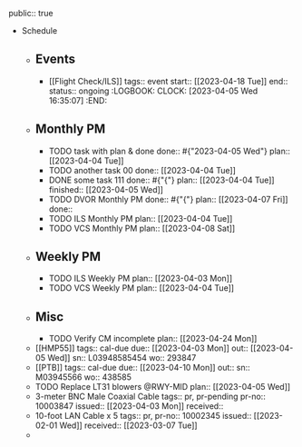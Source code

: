 public:: true

- Schedule
	- ## Events
		- [[Flight Check/ILS]] 
		  tags:: event
		  start:: [[2023-04-18 Tue]] 
		  end:: 
		  status:: ongoing
		  :LOGBOOK:
		  CLOCK: [2023-04-05 Wed 16:35:07]
		  :END:
	- ## Monthly PM
		- TODO task with plan & done
		  done:: #{"2023-04-05 Wed"}
		  plan:: [[2023-04-04 Tue]]
		- TODO another task 00
		  done:: [[2023-04-04 Tue]]
		- DONE some task 111
		  done:: #{"{"}
		  plan:: [[2023-04-04 Tue]]
		  finished:: [[2023-04-05 Wed]]
		- TODO DVOR Monthly PM
		  done:: #{"{"}
		  plan:: [[2023-04-07 Fri]]
		  done::
		- TODO ILS Monthly PM
		  plan:: [[2023-04-04 Tue]]
		- TODO VCS Monthly PM
		  plan:: [[2023-04-08 Sat]]
	- ## Weekly PM
		- TODO ILS Weekly PM
		  plan:: [[2023-04-03 Mon]]
		- TODO VCS Weekly PM
		  plan:: [[2023-04-04 Tue]]
	- ## Misc
		- TODO Verify CM incomplete
		  plan:: [[2023-04-24 Mon]]
	- [[HMP55]] 
	  tags:: cal-due
	  due:: [[2023-04-03 Mon]] 
	  out:: [[2023-04-05 Wed]] 
	  sn:: L03948585454
	  wo:: 293847
	- [[PTB]] 
	  tags:: cal-due
	  due:: [[2023-04-10 Mon]] 
	  out::
	  sn:: M03945566
	  wo:: 438585
	- TODO Replace LT31 blowers @RWY-MID 
	  plan:: [[2023-04-05 Wed]]
	- 3-meter BNC Male Coaxial Cable
	  tags:: pr, pr-pending
	  pr-no:: 10003847
	  issued:: [[2023-04-03 Mon]]
	  received::
	- 10-foot LAN Cable x 5
	  tags:: pr, 
	  pr-no:: 10002345
	  issued:: [[2023-02-01 Wed]] 
	  received:: [[2023-03-07 Tue]]
	-